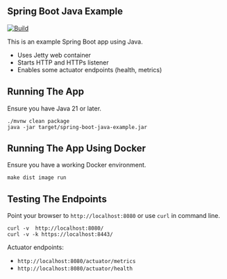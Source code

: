 ## Spring Boot Java Example

[![Build](https://github.com/jecklgamis/spring-boot-java-example/actions/workflows/build.yml/badge.svg)](https://github.com/jecklgamis/spring-boot-java-example/actions/workflows/build.yml)


This is an example Spring Boot app using Java. 

* Uses Jetty web container
* Starts HTTP and HTTPs listener 
* Enables some actuator endpoints (health, metrics)

## Running The App
Ensure you have Java 21 or later.
```
./mvnw clean package
java -jar target/spring-boot-java-example.jar
```

## Running The App Using Docker
Ensure you have a working Docker environment.
```
make dist image run
```

## Testing The Endpoints
Point your browser to `http://localhost:8080` or use `curl` in command line.

```
curl -v  http://localhost:8080/
curl -v -k https://localhost:8443/
```
Actuator endpoints:
* `http://localhost:8080/actuator/metrics`
* `http://localhost:8080/actuator/health`


